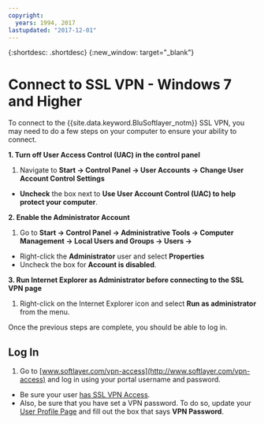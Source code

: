 ```yaml
---
copyright:
  years: 1994, 2017
lastupdated: "2017-12-01"
---
```


{:shortdesc: .shortdesc}
{:new_window: target="_blank"}

# Connect to SSL VPN - Windows 7 and Higher

To connect to the {{site.data.keyword.BluSoftlayer_notm}} SSL VPN, you may need to do a few steps on your computer to ensure your ability to connect.

**1. Turn off User Access Control (UAC) in the control panel**

1. Navigate to **Start -> Control Panel -> User Accounts -> Change User Account Control Settings**
* **Uncheck** the box next to **Use User Account Control (UAC) to help protect your computer**.

**2. Enable the Administrator Account**

1. Go to **Start -> Control Panel -> Administrative Tools -> Computer Management -> Local Users and Groups -> Users ->** 
* Right-click the **Administrator** user and select **Properties** 
* Uncheck the box for **Account is disabled**.

**3. Run Internet Explorer as Administrator before connecting to the SSL VPN page**

1. Right-click on the Internet Explorer icon and select **Run as administrator** from the menu.

Once the previous steps are complete, you should be able to log in. 

## Log In

1. Go to [www.softlayer.com/vpn-access](http://www.softlayer.com/vpn-access) and log in using your portal username and password. 
* Be sure your user [has SSL VPN Access](edit-users-vpn-access.html).  
* Also, be sure that you have set a VPN password. To do so, update your [User Profile Page](https://control.softlayer.com/account/user/profile) and fill out the box that says **VPN Password**.
